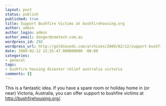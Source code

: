 ```yaml
---
layout: post
status: publish
published: true
title: Support Bushfire Victims at bushfirehousing.org
author: admin
author_login: admin
author_email: danger@cmetech.com.au
wordpress_id: 292
wordpress_url: http://goldsounds.com/archives/2009/02/12/support-bushfire-victims-at-bushfirehousingorg/
date: 2009-02-12 12:25:47.000000000 -08:00
categories:
- general
tags:
- bushfire housing disaster relief australia victoria
comments: []
---
```

This is a fantastic idea. If you have a spare room or holiday home in (or near) Victoria, Australia, you can offer support to bushfire victims at <a href="http://bushfirehousing.org/">http://bushfirehousing.org/</a>.
